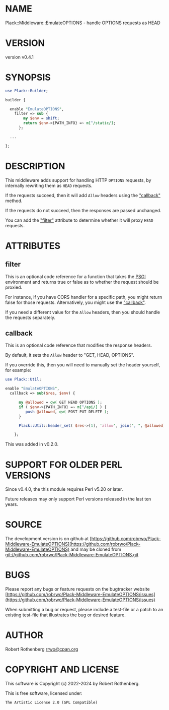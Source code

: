 # NAME

Plack::Middleware::EmulateOPTIONS - handle OPTIONS requests as HEAD

# VERSION

version v0.4.1

# SYNOPSIS

```perl
use Plack::Builder;

builder {

  enable "EmulateOPTIONS",
    filter => sub {
        my $env = shift;
        return $env->{PATH_INFO} =~ m[^/static/];
      };

  ...

};
```

# DESCRIPTION

This middleware adds support for handling HTTP `OPTIONS` requests, by internally rewriting them as `HEAD` requests.

If the requests succeed, then it will add `Allow` headers using the ["callback"](#callback) method.

If the requests do not succeed, then the responses are passed unchanged.

You can add the ["filter"](#filter) attribute to determine whether it will proxy `HEAD` requests.

# ATTRIBUTES

## filter

This is an optional code reference for a function that takes the [PSGI](https://metacpan.org/pod/PSGI) environment and returns true or false as to
whether the request should be proxied.

For instance, if you have CORS handler for a specific path, you might return false for those requests. Alternatively,
you might use the ["callback"](#callback).

If you need a different value for the `Allow` headers, then you should handle the requests separately.

## callback

This is an optional code reference that modifies the response headers.

By default, it sets the `Allow` header to "GET, HEAD, OPTIONS".

If you override this, then you will need to manually set the header yourself, for example:

```perl
use Plack::Util;

enable "EmulateOPTIONS",
  callback => sub($res, $env) {

      my @allowed = qw( GET HEAD OPTIONS );
      if ( $env->{PATH_INFO} =~ m[^/api/] ) {
         push @allowed, qw( POST PUT DELETE );
      }

      Plack::Util::header_set( $res->[1], 'allow', join(", ", @allowed) );

    };
```

This was added in v0.2.0.

# SUPPORT FOR OLDER PERL VERSIONS

Since v0.4.0, the this module requires Perl v5.20 or later.

Future releases may only support Perl versions released in the last ten years.

# SOURCE

The development version is on github at [https://github.com/robrwo/Plack-Middleware-EmulateOPTIONS](https://github.com/robrwo/Plack-Middleware-EmulateOPTIONS)
and may be cloned from [git://github.com/robrwo/Plack-Middleware-EmulateOPTIONS.git](git://github.com/robrwo/Plack-Middleware-EmulateOPTIONS.git)

# BUGS

Please report any bugs or feature requests on the bugtracker website
[https://github.com/robrwo/Plack-Middleware-EmulateOPTIONS/issues](https://github.com/robrwo/Plack-Middleware-EmulateOPTIONS/issues)

When submitting a bug or request, please include a test-file or a
patch to an existing test-file that illustrates the bug or desired
feature.

# AUTHOR

Robert Rothenberg <rrwo@cpan.org>

# COPYRIGHT AND LICENSE

This software is Copyright (c) 2022-2024 by Robert Rothenberg.

This is free software, licensed under:

```
The Artistic License 2.0 (GPL Compatible)
```
